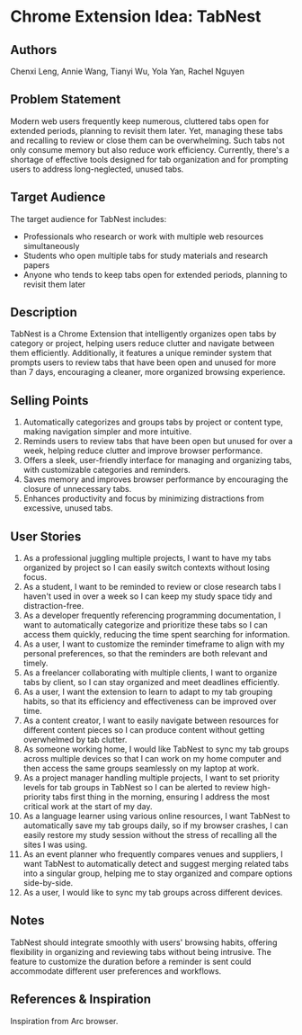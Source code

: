 # Chrome Extension Idea: TabNest

## Authors

Chenxi Leng, Annie Wang, Tianyi Wu, Yola Yan, Rachel Nguyen

## Problem Statement

Modern web users frequently keep numerous, cluttered tabs open for extended periods, planning to revisit them later. Yet, managing these tabs and recalling to review or close them can be overwhelming. Such tabs not only consume memory but also reduce work efficiency. Currently, there's a shortage of effective tools designed for tab organization and for prompting users to address long-neglected, unused tabs.

## Target Audience

The target audience for TabNest includes:

- Professionals who research or work with multiple web resources simultaneously
- Students who open multiple tabs for study materials and research papers
- Anyone who tends to keep tabs open for extended periods, planning to revisit them later

## Description

TabNest is a Chrome Extension that intelligently organizes open tabs by category or project, helping users reduce clutter and navigate between them efficiently. Additionally, it features a unique reminder system that prompts users to review tabs that have been open and unused for more than 7 days, encouraging a cleaner, more organized browsing experience.

## Selling Points

1. Automatically categorizes and groups tabs by project or content type, making navigation simpler and more intuitive.
2. Reminds users to review tabs that have been open but unused for over a week, helping reduce clutter and improve browser performance.
3. Offers a sleek, user-friendly interface for managing and organizing tabs, with customizable categories and reminders.
4. Saves memory and improves browser performance by encouraging the closure of unnecessary tabs.
5. Enhances productivity and focus by minimizing distractions from excessive, unused tabs.

## User Stories

1. As a professional juggling multiple projects, I want to have my tabs organized by project so I can easily switch contexts without losing focus.
2. As a student, I want to be reminded to review or close research tabs I haven't used in over a week so I can keep my study space tidy and distraction-free.
3. As a developer frequently referencing programming documentation, I want to automatically categorize and prioritize these tabs so I can access them quickly, reducing the time spent searching for information.
4. As a user, I want to customize the reminder timeframe to align with my personal preferences, so that the reminders are both relevant and timely.
5. As a freelancer collaborating with multiple clients, I want to organize tabs by client, so I can stay organized and meet deadlines efficiently.
6. As a user, I want the extension to learn to adapt to my tab grouping habits, so that its efficiency and effectiveness can be improved over time.
7. As a content creator, I want to easily navigate between resources for different content pieces so I can produce content without getting overwhelmed by tab clutter.
8. As someone working home, I would like TabNest to sync my tab groups across multiple devices so that I can work on my home computer and then access the same groups seamlessly on my laptop at work.
9. As a project manager handling multiple projects, I want to set priority levels for tab groups in TabNest so I can be alerted to review high-priority tabs first thing in the morning, ensuring I address the most critical work at the start of my day.
10. As a language learner using various online resources, I want TabNest to automatically save my tab groups daily, so if my browser crashes, I can easily restore my study session without the stress of recalling all the sites I was using.
11. As an event planner who frequently compares venues and suppliers, I want TabNest to automatically detect and suggest merging related tabs into a singular group, helping me to stay organized and compare options side-by-side.
12. As a user, I would like to sync my tab groups across different devices.

## Notes

TabNest should integrate smoothly with users' browsing habits, offering flexibility in organizing and reviewing tabs without being intrusive. The feature to customize the duration before a reminder is sent could accommodate different user preferences and workflows.

## References & Inspiration

Inspiration from Arc browser.
